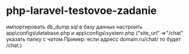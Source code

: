 # php-laravel-testovoe-zadanie
импортировать db_dump.sql в базу данных
настроить app\configs\database.php и app\configs\system.php ("site_url" =>"/chat" указать папку с чатом.Пример: если адресс domain.ru/chat/ то будет /chat.)
